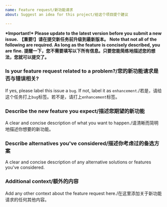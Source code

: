 ```yaml
---
name: Feature request/新功能请求
about: Suggest an idea for this project/给这个项目提个建议

---
```


**\*Important!\* Please update to the latest version before you submit a new issue.**
**【重要!】请在提交新任务前升级到最新版本。**
**Note that not all of the following are required. As long as the feature is concisely described, you are fine.**
**提醒一下，您不需要填写以下所有信息。只要您能简练地描述您的想法，您就可以提交了。**


### Is your feature request related to a problem?/您的新功能请求是否与错误相关?
If yes, please label this issue a `bug`. If not, label it as `enhancement`./若是，请给这个任务打上`bug`标签。若不是，请打上`enhancement`标签。

### Describe the new feature you expect/描述您期望的新功能
A clear and concise description of what you want to happen./请清晰而简明地描述你想要的新功能。




### Describe alternatives you've considered/描述你考虑过的备选方案
A clear and concise description of any alternative solutions or features you've considered.




### Additional context/额外的内容
Add any other context about the feature request here./在这里添加关于新功能请求的任何其他内容。
